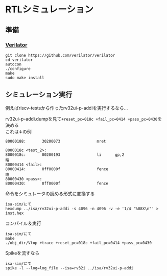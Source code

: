 # RTLシミュレーション

## 準備
### [Verilator](https://verilator.org/guide/latest/install.html)
```
git clone https://github.com/verilator/verilator
cd verilator
autocon
./configure
make
sudo make install
```

## シミュレーション実行

例えばriscv-testsから作ったrv32ui-p-addiを実行するなら…

rv32ui-p-addi.dumpを見て`+reset_pc=018c +fail_pc=0414 +pass_pc=0430`を決める  
これは↓の例
```
80000188:       30200073                mret

8000018c <test_2>:
8000018c:       00200193                li      gp,2
略
80000414 <fail>:
80000414:       0ff0000f                fence
略
80000430 <pass>:
80000430:       0ff0000f                fence
```
命令をシミュレータの読める形式に変換する
```
isa-sim/にて
hexdump ../isa/rv32ui-p-addi -s 4096 -n 4096 -v -e '1/4 "%08X\n"' > inst.hex
```
コンパイル＆実行
```
isa-sim/にて
make
./obj_dir/Vtop +trace +reset_pc=018c +fail_pc=0414 +pass_pc=0430
```
Spikeを流すなら
```
isa-sim/にて
spike -l --log=log_file --isa=rv32i ../isa/rv32ui-p-addi
```